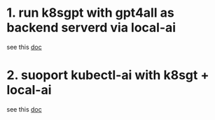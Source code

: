 # 1. run k8sgpt with gpt4all as backend serverd via local-ai
see this [doc](docs/k8sgpt_with_localai.md)

# 2. suoport kubectl-ai with k8sgt + local-ai
see this [doc](docs/kubectl-ai.md)

